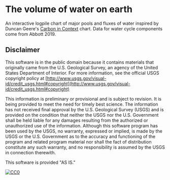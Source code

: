 # The volume of water on earth
An interactive logpile chart of major pools and fluxes of water inspired by Duncan Geere's [Carbon in Context](https://www.duncangeere.com/carbonincontext/) chart. Data for water cycle components come from Abbott 2019. 

## Disclaimer

This software is in the public domain because it contains materials that originally came from the U.S. Geological Survey, an agency of the United States Department of Interior. For more information, see the official USGS copyright policy at [http://www.usgs.gov/visual-id/credit_usgs.html#copyright](http://www.usgs.gov/visual-id/credit_usgs.html#copyright)

This information is preliminary or provisional and is subject to revision. It is being provided to meet the need for timely best science. The information has not received final approval by the U.S. Geological Survey (USGS) and is provided on the condition that neither the USGS nor the U.S. Government shall be held liable for any damages resulting from the authorized or unauthorized use of the information. Although this software program has been used by the USGS, no warranty, expressed or implied, is made by the USGS or the U.S. Government as to the accuracy and functioning of the program and related program material nor shall the fact of distribution constitute any such warranty, and no responsibility is assumed by the USGS in connection therewith.

This software is provided "AS IS."


[
  ![CC0](http://i.creativecommons.org/p/zero/1.0/88x31.png)
](http://creativecommons.org/publicdomain/zero/1.0/)
